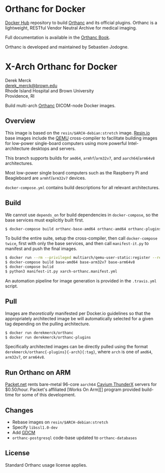 # Orthanc for Docker
[Docker Hub](https://www.docker.com/) repository to build [Orthanc](http://www.orthanc-server.com/) and its official plugins. Orthanc is a lightweight, RESTful Vendor Neutral Archive for medical imaging.

Full documentation is available in the [Orthanc Book](http://book.orthanc-server.com/users/docker.html).

Orthanc is developed and maintained by Sebastien Jodogne.


# X-Arch Orthanc for Docker

Derek Merck  
<derek_merck@brown.edu>  
Rhode Island Hospital and Brown University  
Providence, RI  

Build multi-arch [Orthanc](https://www.orthanc-server.com) DICOM-node Docker images.

## Overview

This image is based on the `resin/$ARCH-debian:stretch` image.  [Resin.io][] base images include the [QEMU][] cross-compiler to facilitate building images for low-power single-board computers using more powerful Intel-architecture desktops and servers.

[Resin.io]: http://resin.io
[QEMU]: https://www.qemu.org

This branch supports builds for `amd64`, `armhf`/`arm32v7`, and `aarch64`/`arm64v8` architectures.  

Most low-power single board computers such as the Raspberry Pi and Beagleboard are `armhf`/`arm32v7` devices.

`docker-compose.yml` contains build descriptions for all relevant architectures.

## Build

We cannot use `depends_on` for build dependencies in `docker-compose`, so the base services must explicitly built first.

```bash
$ docker-compose build orthanc-base-amd64 orthanc-amd64 orthanc-plugins-amd64
```

To bulid the entire suite, setup the cross-compiler, then call `docker-compose twice`, first with only the base services, and then call `manifest-it.py` to manifest and push the final images.

```bash
$ docker run --rm --privileged multiarch/qemu-user-static:register --reset
$ docker-compose build base-amd64 base-arm32v7 base-arm64v8
$ docker-compose bulid
$ python3 manifest-it.py xarch-orthanc.manifest.yml
```

An automation pipeline for image generation is provided in the `.travis.yml` script.

## Pull

Images are _theoretically_ manifested per Docker.io guidelines so that the appropriately architected image be will automatically selected for a given tag depending on the pulling architecture.

```bash
$ docker run derekmerck/orthanc
$ docker run derekmerck/orthanc-plugins
```

Specifically architected images can be directly pulled using the format `derekmerck/orthanc{-plugins}{-arch}{:tag}`, where `arch` is one of `amd64`, `arm32v7`, or `arm64v8`.

## Run Orthanc on ARM

[Packet.net][] rents bare-metal 96-core `aarch64` [Cavium ThunderX] servers for $0.50/hour.  Packet's affiliated [Works On Arm][] program provided build-time for some of this development.

[Cavium ThunderX]: https://www.cavium.com/product-thunderx-arm-processors.html
[Packet.net]: https://packet.net
[WorksOnArm]: https://www.worksonarm.com


## Changes

- Rebase images on `resin/$ARCH-debian:stretch`
- Specify `libssl1.0-dev`
- Add [GDCM][]
- `orthanc-postgresql` code-base updated to `orthanc-databases`

[GDCM]: http://gdcm.sourceforge.net/wiki/index.php/Main_Page


## License

Standard Orthanc usage license applies.
